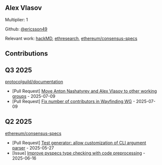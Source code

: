 
## Alex Vlasov
Multiplier: 1

Github: [@ericsson49](https://github.com/ericsson49)

Relevant work: [hackMD](https://hackmd.io/@ericsson49), [ethresearch](https://ethresear.ch/u/ericsson49), [ethereum/consensus-specs](https://github.com/ethereum/consensus-specs)

## Contributions

## Q3 2025


[protocolguild/documentation](https://github.com/protocolguild/documentation)
* [Pull Request] [Move Anton Nashatyrev and Alex Vlasov to other working groups](https://github.com/protocolguild/documentation/pull/375) - 2025-07-09
* [Pull Request] [Fix number of contributors in Wayfinding WG](https://github.com/protocolguild/documentation/pull/374) - 2025-07-09
## Q2 2025

[ethereum/consensus-specs](https://github.com/ethereum/consensus-specs)
* [Pull Request] [Test generator: allow customization of CLI argument parser](https://github.com/ethereum/consensus-specs/pull/4339) - 2025-05-27
* [Issue] [Improve pyspecs type checking with code preprocessing](https://github.com/ethereum/consensus-specs/issues/4384) - 2025-06-16
